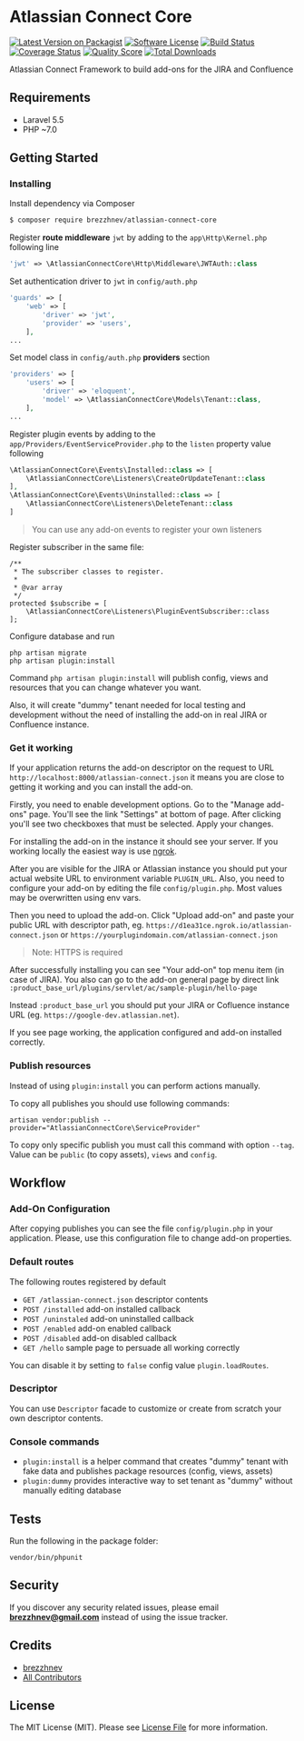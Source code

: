 # Atlassian Connect Core

[![Latest Version on Packagist][ico-version]][link-packagist]
[![Software License][ico-license]](LICENSE.md)
[![Build Status][ico-travis]][link-travis]
[![Coverage Status][ico-scrutinizer]][link-scrutinizer]
[![Quality Score][ico-code-quality]][link-code-quality]
[![Total Downloads][ico-downloads]][link-downloads]

Atlassian Connect Framework to build add-ons for the JIRA and Confluence

## Requirements

* Laravel 5.5
* PHP ~7.0

## Getting Started

### Installing

Install dependency via Composer

``` bash
$ composer require brezzhnev/atlassian-connect-core
```

Register **route middleware** `jwt` by adding to the `app\Http\Kernel.php` following line

``` php
'jwt' => \AtlassianConnectCore\Http\Middleware\JWTAuth::class
```

Set authentication driver to `jwt` in `config/auth.php`

``` php
'guards' => [
    'web' => [
        'driver' => 'jwt',
        'provider' => 'users',
    ],
...
```

Set model class in `config/auth.php` **providers** section

``` php
'providers' => [
    'users' => [
        'driver' => 'eloquent',
        'model' => \AtlassianConnectCore\Models\Tenant::class,
    ],
...
```

Register plugin events by adding to the `app/Providers/EventServiceProvider.php` to the `listen` property value following

``` php
\AtlassianConnectCore\Events\Installed::class => [
    \AtlassianConnectCore\Listeners\CreateOrUpdateTenant::class
],
\AtlassianConnectCore\Events\Uninstalled::class => [
    \AtlassianConnectCore\Listeners\DeleteTenant::class
]
```

> You can use any add-on events to register your own listeners

Register subscriber in the same file:

```
/**
 * The subscriber classes to register.
 *
 * @var array
 */
protected $subscribe = [
    \AtlassianConnectCore\Listeners\PluginEventSubscriber::class
];
```

Configure database and run

```
php artisan migrate
php artisan plugin:install
```

Command `php artisan plugin:install` will publish config, views and resources that you can change whatever you want.

Also, it will create "dummy" tenant needed for local testing and development 
without the need of installing the add-on in real JIRA or Confluence instance.

### Get it working

If your application returns the add-on descriptor on the request 
to URL `http://localhost:8000/atlassian-connect.json` it means you are close to getting it working and you can
install the add-on.

Firstly, you need to enable development options. 
Go to the "Manage add-ons" page. You'll see the link "Settings" at bottom of page. 
After clicking you'll see two checkboxes that must be selected. Apply your changes.

For installing the add-on in the instance it should see your server.
If you working locally the easiest way is use [ngrok](https://ngrok.com/).

After you are visible for the JIRA or Atlassian instance you should put your actual website URL to environment variable `PLUGIN_URL`. Also, you need to configure your add-on by editing the file `config/plugin.php`. Most values may be overwritten using env vars. 

Then you need to upload the add-on. Click "Upload add-on" and paste your public URL with descriptor path, 
eg. `https://d1ea31ce.ngrok.io/atlassian-connect.json` or `https://yourplugindomain.com/atlassian-connect.json`

> Note: HTTPS is required

After successfully installing you can see "Your add-on" top menu item (in case of JIRA). 
You also can go to the add-on general page by direct link `:product_base_url/plugins/servlet/ac/sample-plugin/hello-page`

Instead `:product_base_url` you should put your JIRA or Cofluence instance URL (eg. `https://google-dev.atlassian.net`).

If you see page working, the application configured and add-on installed correctly.

### Publish resources

Instead of using `plugin:install` you can perform actions manually.

To copy all publishes you should use following commands:

```
artisan vendor:publish --provider="AtlassianConnectCore\ServiceProvider"
```

To copy only specific publish you must call this command with option `--tag`. 
Value can be `public` (to copy assets), `views` and `config`.

## Workflow

### Add-On Configuration

After copying publishes you can see the file `config/plugin.php` in your application. Please, use this configuration file to change add-on properties.

### Default routes

The following routes registered by default

* `GET /atlassian-connect.json` descriptor contents
* `POST /installed` add-on installed callback
* `POST /uninstaled` add-on uninstalled callback
* `POST /enabled` add-on enabled callback
* `POST /disabled` add-on disabled callback
* `GET /hello` sample page to persuade all working correctly

You can disable it by setting to `false` config value `plugin.loadRoutes`.

### Descriptor

You can use `Descriptor` facade to customize or create from scratch your own descriptor contents.

### Console commands

* `plugin:install` is a helper command that creates "dummy" tenant with fake data and publishes package resources (config, views, assets)
* `plugin:dummy` provides interactive way to set tenant as "dummy" without manually editing database

## Tests

Run the following in the package folder:

```
vendor/bin/phpunit
```

## Security

If you discover any security related issues, please email **brezzhnev@gmail.com** instead of using the issue tracker.

## Credits

- [brezzhnev][link-author]
- [All Contributors][link-contributors]

## License

The MIT License (MIT). Please see [License File](LICENSE.md) for more information.

[ico-version]: https://img.shields.io/packagist/v/brezzhnev/atlassian-connect-core.svg?style=flat-square
[ico-license]: https://img.shields.io/badge/license-MIT-brightgreen.svg?style=flat-square
[ico-travis]: https://img.shields.io/travis/brezzhnev/atlassian-connect-core/master.svg?style=flat-square
[ico-scrutinizer]: https://img.shields.io/scrutinizer/coverage/g/brezzhnev/atlassian-connect-core.svg?style=flat-square
[ico-code-quality]: https://img.shields.io/scrutinizer/g/brezzhnev/atlassian-connect-core.svg?style=flat-square
[ico-downloads]: https://img.shields.io/packagist/dt/brezzhnev/atlassian-connect-core.svg?style=flat-square

[link-packagist]: https://packagist.org/packages/brezzhnev/atlassian-connect-core
[link-travis]: https://travis-ci.org/brezzhnev/atlassian-connect-core
[link-scrutinizer]: https://scrutinizer-ci.com/g/brezzhnev/atlassian-connect-core/code-structure
[link-code-quality]: https://scrutinizer-ci.com/g/brezzhnev/atlassian-connect-core
[link-downloads]: https://packagist.org/packages/brezzhnev/atlassian-connect-core
[link-author]: https://github.com/brezzhnev
[link-contributors]: ../../contributors
